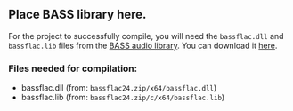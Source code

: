 ## Place BASS library here.
For the project to successfully compile, you will need the `bassflac.dll` and `bassflac.lib` files from the [BASS audio library](https://www.un4seen.com/bass.html). You can download it [here](https://www.un4seen.com/files/bassflac24.zip).
### Files needed for compilation:
- bassflac.dll (from: `bassflac24.zip/x64/bassflac.dll`)
- bassflac.lib (from: `bassflac24.zip/c/x64/bassflac.lib`)
